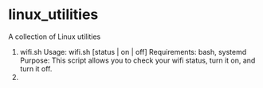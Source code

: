 # linux_utilities

A collection of Linux utilities
  1. wifi.sh
     Usage: wifi.sh [status | on | off]
     Requirements: bash, systemd
     Purpose: This script allows you to check your wifi status, turn it on, and turn it off.
  2. 
